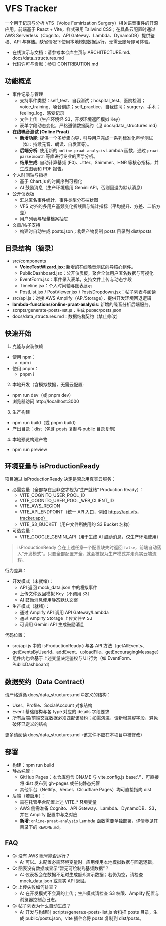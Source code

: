 # VFS Tracker

一个用于记录与分析 VFS（Voice Feminization Surgery）相关语音事件的开源应用。前端基于 React + Vite，样式采用 Tailwind CSS；在具备云配置时通过 AWS Serverless（Cognito、API Gateway、Lambda、DynamoDB）提供鉴权、API 与存储。缺省情况下使用本地模拟数据运行，无需云账号即可体验。

- 在线演示与文档：请参考本仓库主页与 ARCHITECTURE.md、docs/data_structures.md
- 代码许可与贡献：参见 CONTRIBUTION.md

## 功能概览

- 事件记录与管理
  - 支持事件类型：self_test、自我测试；hospital_test、医院检测；voice_training、嗓音训练；self_practice、自我练习；surgery、手术；feeling_log、感受记录
  - 文件上传（生产环境经 S3，开发环境返回模拟 Key）
  - 表单字段动态变化，严格遵循数据契约（见 docs/data_structures.md）
- **在线嗓音测试 (Online Praat)**
  - **新增功能**: 提供一个多步骤向导，引导用户完成一系列标准化声学测试（如：持续元音、朗读、自发音等）。
  - **后端分析**: 使用新的 `online-praat-analysis` Lambda 函数，通过 `praat-parselmouth` 等库进行专业的声学分析。
  - **结果生成**: 自动计算基频 (F0)、Jitter、Shimmer、HNR 等核心指标，并生成图表和 PDF 报告。
- 个人时间轴与指标
  - 基于 Chart.js 的时间序列可视化
  - AI 鼓励消息（生产环境启用 Gemini API，否则回退为默认消息）
- 公开仪表板
  - 汇总匿名事件统计、事件类型分布柱状图
  - VFS 对齐的多用户基频变化折线图与统计指标（平均提升、方差、二倍方差）
  - 用户列表与轻量档案抽屉
- 文章/帖子支持
  - 构建时自动生成 posts.json；构建产物复制 posts 目录到 dist/posts

## 目录结构（摘录）

- src/components
  - **VoiceTestWizard.jsx**: 新增的在线嗓音测试向导核心组件。
  - PublicDashboard.jsx：公开仪表板，聚合全体用户匿名数据与可视化
  - EventForm.jsx：事件录入表单，支持文件上传与动态字段
  - Timeline.jsx：个人时间轴与图表展示
  - PostList.jsx / PostViewer.jsx / PostsDropdown.jsx：帖子列表与阅读
- src/api.js：对接 AWS Amplify（API/Storage），提供开发环境回退逻辑
- **lambda-functions/online-praat-analysis**: 新增的嗓音分析后端服务。
- scripts/generate-posts-list.js：生成 public/posts.json
- docs/data_structures.md：数据结构契约（禁止修改）

## 快速开始

1) 克隆与安装依赖
- 使用 npm：
  - npm i
- 使用 pnpm：
  - pnpm i

2) 本地开发（含模拟数据，无需云配置）
- npm run dev（或 pnpm dev）
- 浏览器访问 http://localhost:3000

3) 生产构建
- npm run build（或 pnpm build）
- 产出目录：dist（包含 posts 复制与 public 目录复制）

4) 本地预览构建产物
- npm run preview

## 环境变量与 isProductionReady

项目通过 isProductionReady 决定是否启用真实云服务：
- 必需变量（全部存在且非空才视为“生产就绪” Production Ready）：
  - VITE_COGNITO_USER_POOL_ID
  - VITE_COGNITO_USER_POOL_WEB_CLIENT_ID
  - VITE_AWS_REGION
  - VITE_API_ENDPOINT（统一 API 入口，例如 https://api.vfs-tracker.app）
  - VITE_S3_BUCKET（用户文件所使用的 S3 Bucket 名称）
- 可选变量：
  - VITE_GOOGLE_GEMINI_API（用于生成 AI 鼓励消息，仅生产环境使用）

> isProductionReady 会在上述任意一个配置缺失时返回 `false`，前端自动落入“开发模式”。只要全部配置齐全，就会被视为生产模式并走真实云端流程。

行为差异：
- 开发模式（未就绪）：
  - API 返回 mock_data.json 中的模拟事件
  - 上传文件返回模拟 Key（不调用 S3）
  - AI 鼓励消息使用静态默认文案
- 生产模式（就绪）：
  - 通过 Amplify API 调用 API Gateway/Lambda
  - 通过 Amplify Storage 上传文件至 S3
  - 可调用 Gemini API 生成鼓励消息

代码位置：
- src/api.js 中的 isProductionReady() 与各 API 方法（getAllEvents、getEventsByUserId、addEvent、uploadFile、getEncouragingMessage）
- 组件内也会基于上述变量决定鉴权与 UI 行为（如 EventForm、PublicDashboard）

## 数据契约（Data Contract）

请严格遵循 docs/data_structures.md 中定义的结构：
- User、Profile、SocialAccount 对象结构
- Event 基础结构与各 type 对应的 details 字段要求
- 所有后端/前端交互数据必须匹配该契约；如需演进，请新增兼容字段，避免破坏已定义的结构

更多请阅读 docs/data_structures.md（该文件不应在本项目中被修改）

## 部署

- 构建：npm run build
- 静态托管：
  - GitHub Pages：本仓库包含 CNAME 与 vite.config.js base:'/'，可直接将 dist 发布到 gh-pages 或任何静态托管
  - 其他平台（Netlify、Vercel、Cloudflare Pages）均可直接指向 dist
- 后端（若启用）：
  - 需在托管平台配置上述 VITE_* 环境变量
  - AWS 侧需准备 Cognito、API Gateway、Lambda、DynamoDB、S3，并在 Amplify 配置中与之对应
  - **新增**: `online-praat-analysis` Lambda 函数需要单独部署，详情参见其目录下的 `README.md`。

## FAQ

- Q: 没有 AWS 账号能否运行？
  - A: 可以。未配置必需环境变量时，应用使用本地模拟数据与回退逻辑。
- Q: 图表没有数据或显示“暂无可绘制的基频数据”？
  - A: 仪表板会在数据不足时生成额外演示数据；若仍为空，请检查 mock_data.json 或真实 API 返回。
- Q: 上传失败如何排查？
  - A: 在开发模式不会真的上传；生产模式请检查 S3 权限、Amplify 配置与浏览器控制台日志。
- Q: 帖子列表为什么自动生成？
  - A: 开发与构建时 scripts/generate-posts-list.js 会扫描 posts 目录，生成 public/posts.json，vite 插件会将 posts 复制到 dist/posts。
